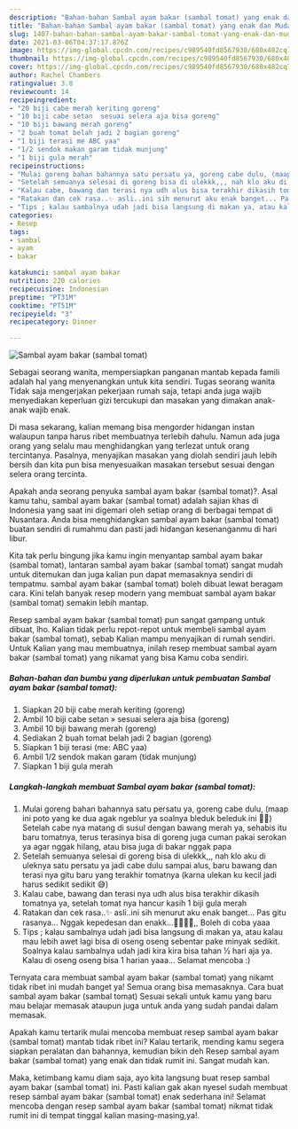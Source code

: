 ```yaml
---
description: "Bahan-bahan Sambal ayam bakar (sambal tomat) yang enak dan Mudah Dibuat"
title: "Bahan-bahan Sambal ayam bakar (sambal tomat) yang enak dan Mudah Dibuat"
slug: 1407-bahan-bahan-sambal-ayam-bakar-sambal-tomat-yang-enak-dan-mudah-dibuat
date: 2021-03-06T04:37:17.876Z
image: https://img-global.cpcdn.com/recipes/c989540fd8567930/680x482cq70/sambal-ayam-bakar-sambal-tomat-foto-resep-utama.jpg
thumbnail: https://img-global.cpcdn.com/recipes/c989540fd8567930/680x482cq70/sambal-ayam-bakar-sambal-tomat-foto-resep-utama.jpg
cover: https://img-global.cpcdn.com/recipes/c989540fd8567930/680x482cq70/sambal-ayam-bakar-sambal-tomat-foto-resep-utama.jpg
author: Rachel Chambers
ratingvalue: 3.8
reviewcount: 14
recipeingredient:
- "20 biji cabe merah keriting goreng"
- "10 biji cabe setan  sesuai selera aja bisa goreng"
- "10 biji bawang merah goreng"
- "2 buah tomat belah jadi 2 bagian goreng"
- "1 biji terasi me ABC yaa"
- "1/2 sendok makan garam tidak munjung"
- "1 biji gula merah"
recipeinstructions:
- "Mulai goreng bahan bahannya satu persatu ya, goreng cabe dulu, (maap ini poto yang ke dua agak ngeblur ya soalnya bleduk beleduk ini 🙏🏻) Setelah cabe nya matang di susul dengan bawang merah ya, sehabis itu baru tomatnya, terus terasinya bisa di goreng juga cuman pakai serokan ya agar nggak hilang, atau bisa juga di bakar nggak papa"
- "Setelah semuanya selesai di goreng bisa di ulekkk,,, nah klo aku di uleknya satu persatu ya jadi cabe dulu sampai alus, baru bawang dan terasi nya gitu baru yang terakhir tomatnya (karna ulekan ku kecil jadi harus sedikit sedikit 😅)"
- "Kalau cabe, bawang dan terasi nya udh alus bisa terakhir dikasih tomatnya ya, setelah tomat nya hancur kasih 1 biji gula merah"
- "Ratakan dan cek rasa..✨ asli..ini sih menurut aku enak banget... Pas gitu rasanya... Nggak kepedesan dan enakk...👍🏻👍🏻,, Boleh di coba yaaa"
- "Tips ; kalau sambalnya udah jadi bisa langsung di makan ya, atau kalau mau lebih awet lagi bisa di oseng oseng sebentar pake minyak sedikit. Soalnya kalau sambalnya udah jadi kira kira bisa tahan ½ hari aja ya. Kalau di oseng oseng bisa 1 harian yaaa... Selamat mencoba :)"
categories:
- Resep
tags:
- sambal
- ayam
- bakar

katakunci: sambal ayam bakar 
nutrition: 220 calories
recipecuisine: Indonesian
preptime: "PT31M"
cooktime: "PT51M"
recipeyield: "3"
recipecategory: Dinner

---
```



![Sambal ayam bakar (sambal tomat)](https://img-global.cpcdn.com/recipes/c989540fd8567930/680x482cq70/sambal-ayam-bakar-sambal-tomat-foto-resep-utama.jpg)

Sebagai seorang wanita, mempersiapkan panganan mantab kepada famili adalah hal yang menyenangkan untuk kita sendiri. Tugas seorang  wanita Tidak saja mengerjakan pekerjaan rumah saja, tetapi anda juga wajib menyediakan keperluan gizi tercukupi dan masakan yang dimakan anak-anak wajib enak.

Di masa  sekarang, kalian memang bisa mengorder hidangan instan walaupun tanpa harus ribet membuatnya terlebih dahulu. Namun ada juga orang yang selalu mau menghidangkan yang terlezat untuk orang tercintanya. Pasalnya, menyajikan masakan yang diolah sendiri jauh lebih bersih dan kita pun bisa menyesuaikan masakan tersebut sesuai dengan selera orang tercinta. 



Apakah anda seorang penyuka sambal ayam bakar (sambal tomat)?. Asal kamu tahu, sambal ayam bakar (sambal tomat) adalah sajian khas di Indonesia yang saat ini digemari oleh setiap orang di berbagai tempat di Nusantara. Anda bisa menghidangkan sambal ayam bakar (sambal tomat) buatan sendiri di rumahmu dan pasti jadi hidangan kesenanganmu di hari libur.

Kita tak perlu bingung jika kamu ingin menyantap sambal ayam bakar (sambal tomat), lantaran sambal ayam bakar (sambal tomat) sangat mudah untuk ditemukan dan juga kalian pun dapat memasaknya sendiri di tempatmu. sambal ayam bakar (sambal tomat) boleh dibuat lewat beragam cara. Kini telah banyak resep modern yang membuat sambal ayam bakar (sambal tomat) semakin lebih mantap.

Resep sambal ayam bakar (sambal tomat) pun sangat gampang untuk dibuat, lho. Kalian tidak perlu repot-repot untuk membeli sambal ayam bakar (sambal tomat), sebab Kalian mampu menyajikan di rumah sendiri. Untuk Kalian yang mau membuatnya, inilah resep membuat sambal ayam bakar (sambal tomat) yang nikamat yang bisa Kamu coba sendiri.

<!--inarticleads1-->

##### Bahan-bahan dan bumbu yang diperlukan untuk pembuatan Sambal ayam bakar (sambal tomat):

1. Siapkan 20 biji cabe merah keriting (goreng)
1. Ambil 10 biji cabe setan » sesuai selera aja bisa (goreng)
1. Ambil 10 biji bawang merah (goreng)
1. Sediakan 2 buah tomat belah jadi 2 bagian (goreng)
1. Siapkan 1 biji terasi (me: ABC yaa)
1. Ambil 1/2 sendok makan garam (tidak munjung)
1. Siapkan 1 biji gula merah




<!--inarticleads2-->

##### Langkah-langkah membuat Sambal ayam bakar (sambal tomat):

1. Mulai goreng bahan bahannya satu persatu ya, goreng cabe dulu, (maap ini poto yang ke dua agak ngeblur ya soalnya bleduk beleduk ini 🙏🏻) Setelah cabe nya matang di susul dengan bawang merah ya, sehabis itu baru tomatnya, terus terasinya bisa di goreng juga cuman pakai serokan ya agar nggak hilang, atau bisa juga di bakar nggak papa
1. Setelah semuanya selesai di goreng bisa di ulekkk,,, nah klo aku di uleknya satu persatu ya jadi cabe dulu sampai alus, baru bawang dan terasi nya gitu baru yang terakhir tomatnya (karna ulekan ku kecil jadi harus sedikit sedikit 😅)
1. Kalau cabe, bawang dan terasi nya udh alus bisa terakhir dikasih tomatnya ya, setelah tomat nya hancur kasih 1 biji gula merah
1. Ratakan dan cek rasa..✨ asli..ini sih menurut aku enak banget... Pas gitu rasanya... Nggak kepedesan dan enakk...👍🏻👍🏻,, Boleh di coba yaaa
1. Tips ; kalau sambalnya udah jadi bisa langsung di makan ya, atau kalau mau lebih awet lagi bisa di oseng oseng sebentar pake minyak sedikit. Soalnya kalau sambalnya udah jadi kira kira bisa tahan ½ hari aja ya. Kalau di oseng oseng bisa 1 harian yaaa... Selamat mencoba :)




Ternyata cara membuat sambal ayam bakar (sambal tomat) yang nikamt tidak ribet ini mudah banget ya! Semua orang bisa memasaknya. Cara buat sambal ayam bakar (sambal tomat) Sesuai sekali untuk kamu yang baru mau belajar memasak ataupun juga untuk anda yang sudah pandai dalam memasak.

Apakah kamu tertarik mulai mencoba membuat resep sambal ayam bakar (sambal tomat) mantab tidak ribet ini? Kalau tertarik, mending kamu segera siapkan peralatan dan bahannya, kemudian bikin deh Resep sambal ayam bakar (sambal tomat) yang enak dan tidak rumit ini. Sangat mudah kan. 

Maka, ketimbang kamu diam saja, ayo kita langsung buat resep sambal ayam bakar (sambal tomat) ini. Pasti kalian gak akan nyesel sudah membuat resep sambal ayam bakar (sambal tomat) enak sederhana ini! Selamat mencoba dengan resep sambal ayam bakar (sambal tomat) nikmat tidak rumit ini di tempat tinggal kalian masing-masing,ya!.

